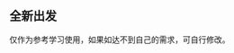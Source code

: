 ## 全新出发

<demo-model url="/templatePage/life/outset/outset"></demo-model>
<template-download></template-download>

<custom-block></custom-block>

仅作为参考学习使用，如果如达不到自己的需求，可自行修改。
